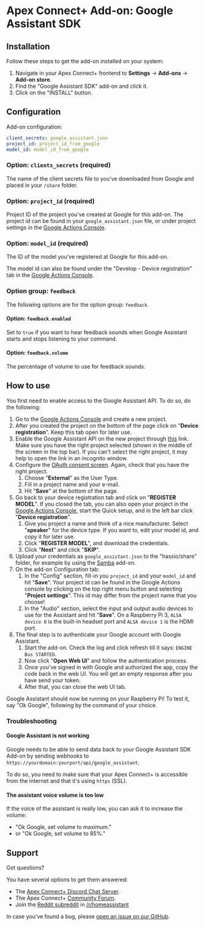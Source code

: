 # Apex Connect+ Add-on: Google Assistant SDK

## Installation

Follow these steps to get the add-on installed on your system:

1. Navigate in your Apex Connect+ frontend to **Settings** -> **Add-ons** -> **Add-on store**.
2. Find the "Google Assistant SDK" add-on and click it.
3. Click on the "INSTALL" button.

## Configuration

Add-on configuration:

```yaml
client_secrets: google_assistant.json
project_id: project_id_from_google
model_id: model_id_from_google
```

### Option: `clients_secrets` (required)

The name of the client secrets file to you've downloaded from Google and placed in your `/share` folder.

### Option: `project_id` (required)

Project ID of the project you've created at Google for this add-on.
The project id can be found in your `google_assistant.json` file, or under project settings in the [Google Actions Console][google-actions-console].

### Option: `model_id` (required)

The ID of the model you've registered at Google for this add-on.

The model id can also be found under the "Develop - Device registration" tab in the [Google Actions Console][google-actions-console].

### Option group: `feedback`

The following options are for the option group: `feedback`.

#### Option: `feedback.enabled`

Set to `true` if you want to hear feedback sounds when Google Assistant starts and stops listening to your command.

#### Option: `feedback.volume`

The percentage of volume to use for feedback sounds.

## How to use

You first need to enable access to the Google Assistant API.
To do so, do the following:

1. Go to the [Google Actions Console][google-actions-console] and create a new project.
1. After you created the project on the bottom of the page click on "**Device registration**". Keep this tab open for later use.
1. Enable the Google Assistant API on the new project through [this][google-assistant-api] link. Make sure you have the right project selected (shown in the middle of the screen in the top bar). If you can't select the right project, it may help to open the link in an incognito window.
1. Configure the [OAuth consent screen][google-oauth-concent]. Again, check that you have the right project.
   1. Choose "**External**" as the User Type.
   1. Fill in a project name and your e-mail.
   1. Hit "**Save**" at the bottom of the page.
1. Go back to your device registration tab and click on "**REGISTER MODEL**". If you closed the tab, you can also open your project in the [Google Actions Console][google-actions-console], start the Quick setup, and in the left bar click "**Device registration**".
   1. Give you project a name and think of a nice manufacturer. Select "**speaker**" for the device type. If you want to, edit your model id, and copy it for later use.
   1. Click "**REGISTER MODEL**", and download the credentials.
   1. Click "**Next**" and click "**SKIP**".
1. Upload your credentials as `google_assistant.json` to the "hassio/share" folder, for example by using the [Samba][samba-addon] add-on.
1. On the add-on Configuration tab:
   1. In the "Config" section, fill-in you `project_id` and your `model_id` and hit "**Save**". Your project id can be found in the Google Actions console by clicking on the top right menu button and selecting "**Project settings**". This id may differ from the project name that you choose!
   1. In the "Audio" section, select the input and output audio devices to use for the Assistant and hit "**Save**". On a Raspberry Pi 3, `ALSA device 0` is the built-in headset port and `ALSA device 1` is the HDMI port.
1. The final step is to authenticate your Google account with Google Assistant.
   1. Start the add-on. Check the log and click refresh till it says: `ENGINE Bus STARTED`.
   1. Now click "**Open Web UI**" and follow the authentication process.
   1. Once you've signed in with Google and authorized the app, copy the code back in the web UI. You will get an empty response after you have send your token.
   1. After that, you can close the web UI tab.

Google Assistant should now be running on your Raspberry Pi!
To test it, say "Ok Google", following by the command of your choice.

### Troubleshooting

#### Google Assistant is not working

Google needs to be able to send data back to your Google Assistant SDK Add-on by sending webhooks to `https://yourdomain:yourport/api/google_assistant`.

To do so, you need to make sure that your Apex Connect+ is accessible from the internet and that it's using `https` (SSL).

#### The assistant voice volume is too low

If the voice of the assistant is really low, you can ask it to increase the volume:

- "Ok Google, set volume to maximum."
- or "Ok Google, set volume to 85%."

## Support

Got questions?

You have several options to get them answered:

- The [Apex Connect+ Discord Chat Server][discord].
- The Apex Connect+ [Community Forum][forum].
- Join the [Reddit subreddit][reddit] in [/r/homeassistant][reddit]

In case you've found a bug, please [open an issue on our GitHub][issue].

[discord]: https://discord.gg/c5DvZ4e
[documentation]: https://github.com/apexinfosysindia/addons/blob/master/google_assistant/DOCS.md
[forum]: https://community.apexinfosys.in
[google-actions-console]: https://console.actions.google.com/
[google-assistant-api]: https://console.developers.google.com/apis/api/embeddedassistant.googleapis.com/overview
[google-oauth-client]: https://console.developers.google.com/apis/credentials/oauthclient
[google-oauth-concent]: https://console.developers.google.com/apis/credentials/consent
[google-platform-project]: https://console.cloud.google.com/project
[issue]: https://github.com/apexinfosysindia/addons/issues
[reddit]: https://reddit.com/r/homeassistant
[repository]: https://github.com/apexinfosysindia/repository
[samba-addon]: https://github.com/apexinfosysindia/addons/tree/master/samba
